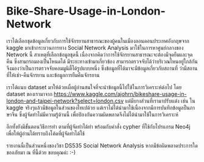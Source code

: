 # Bike-Share-Usage-in-London-Network

 เราได้เลือกชุดข้อมูลเกี่ยวกับการใช้จักรยานสาธารณะของผู้คนในเมืองลอนดอนประเทศอังกฤษจาก kaggle มาเข้ากระบวนการทาง Social Network Analysis มาใช้ในการหาศูนย์กลางของ Network นี้ สาเหตุที่เลือกข้อมูลชุดนี้ เนื่องจากคิดว่าการใช้จักรยานสาธารณะจะต้องมีจุดยืมและจุดคืน ซึ่งสามารถมองเป็นโหนดได้ มีระยะทางเข้ามาเกี่ยวข้อง สามารถตรวจจับได้ว่าบริเวณไหนอยู่ใกล้กัน จึงมองว่าเป็นการตรวจจับคอมมูนิตี้ได้รูปแบบหนึ่ง ซึ่งข้อมูลที่ได้มาจะมีข้อมูลเกี่ยวกับสถานที่ ว่ามีสถานที่ให้เช่า-คืนจักรยาน และข้อมูลการยืมคืนจักรยาน 
 
เราได้แนบ dataset มาให้ด้วยเผื่อผู้อ่านสนใจที่จะนำข้อมูลนี้ไปใช้ในการวิเคราะห์ต่อไป โดย dataset ของเรามาจาก https://www.kaggle.com/ajohrn/bikeshare-usage-in-london-and-taipei-network?select=london.csv แต่มีบางส่วนที่เรามาปรับแต่ง เช่น ใน kaggle จริงๆแล้วมีข้อมูลในส่วนของไทเปด้วย แต่เราไม่ได้นำมาใช้เนื่องจากมีการบันทึกข้อมูลป็นภาษาจีน ซึ่งผู้จัดทำไม่มีความรู้ด้านนี้ เพื่อป้องกันความผิดพลาดจึงไม่ได้นำมาใช้ในการวิเคราะห์ 

อีกทั้งยังมีขั้นตอนวิธีการทำ ตามที่ผู้จัดทำได้ทำ พร้อมกับคำสั่ง cypher ที่ใช้กับโปรแกรม Neo4j เพื่อให้ผู้อ่านได้ทราบถึงโค้ดที่ผู้จัดทำได้ใช้

รายงานนี้เป็นส่วนหนึ่งของวิชา DS535 Social Network Analysis หากมีข้อผิดพลาดประการใด ขออภัยมา ณ ที่นี้ด้วย 
ขอบคุณค่ะ :-) 
